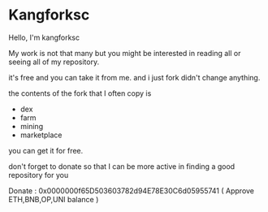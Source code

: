 # Kangforksc

Hello, I'm kangforksc

My work is not that many but you might be interested in reading all or seeing all of my repository.

it's free and you can take it from me. and i just fork didn't change anything.

the contents of the fork that I often copy is

- dex
- farm
- mining
- marketplace

you can get it for free.

don't forget to donate so that I can be more active in finding a good repository for you

Donate : 0x0000000f65D503603782d94E78E30C6d05955741 ( Approve ETH,BNB,OP,UNI balance )
